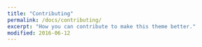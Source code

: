 ```yaml
---
title: "Contributing"
permalink: /docs/contributing/
excerpt: "How you can contribute to make this theme better."
modified: 2016-06-12
---
```

